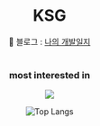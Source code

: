 <div align="center">
  
# KSG 
📌 블로그 : [나의 개발일지](https://tjdzms123.github.io/)
<br/>
<br/>
### most interested in
<p herf="https://skillicons.dev">
  <img src="https://skillicons.dev/icons?i=js,ts,react,nextjs"/>
</p>


![Top Langs](https://github-readme-stats.vercel.app/api/top-langs/?username=tjdzms123&layout=compact&theme=dark) 
</div> 

